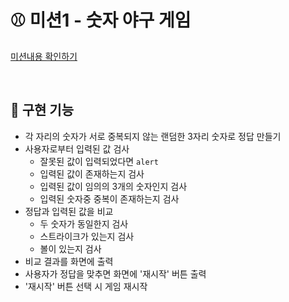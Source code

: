 # ⚾ 미션1 - 숫자 야구 게임

[미션내용 확인하기](./MISSION.md)

<br>

## 🎯 구현 기능

- 각 자리의 숫자가 서로 중복되지 않는 랜덤한 3자리 숫자로 정답 만들기
- 사용자로부터 입력된 값 검사
  - 잘못된 값이 입력되었다면 `alert`
  - 입력된 값이 존재하는지 검사
  - 입력된 값이 임의의 3개의 숫자인지 검사
  - 입력된 숫자중 중복이 존재하는지 검사
- 정답과 입력된 값을 비교
  - 두 숫자가 동일한지 검사
  - 스트라이크가 있는지 검사
  - 볼이 있는지 검사
- 비교 결과를 화면에 출력
- 사용자가 정답을 맞추면 화면에 '재시작' 버튼 출력
- '재시작' 버튼 선택 시 게임 재시작

